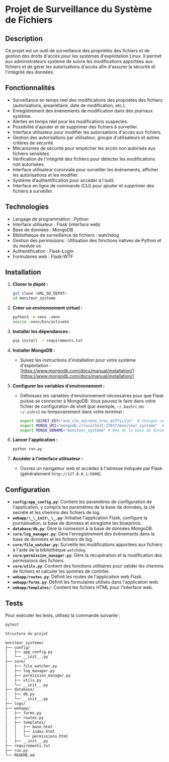 # Projet de Surveillance du Système de Fichiers

## Description

Ce projet est un outil de surveillance des propriétés des fichiers et de gestion des droits d'accès pour les systèmes d'exploitation Linux. Il permet aux administrateurs système de suivre les modifications apportées aux fichiers et de gérer les autorisations d'accès afin d'assurer la sécurité et l'intégrité des données.

## Fonctionnalités

* Surveillance en temps réel des modifications des propriétés des fichiers (autorisations, propriétaire, date de modification, etc.).
* Enregistrement des événements de modification dans des journaux système.
* Alertes en temps réel pour les modifications suspectes.
* Possibilité d'ajouter et de supprimer des fichiers à surveiller.
* Interface utilisateur pour modifier les autorisations d'accès aux fichiers.
* Gestion des autorisations par utilisateur, groupe d'utilisateurs et autres critères de sécurité.
* Mécanismes de sécurité pour empêcher les accès non autorisés aux fichiers sensibles.
* Vérification de l'intégrité des fichiers pour détecter les modifications non autorisées.
* Interface utilisateur conviviale pour surveiller les événements, afficher les autorisations et les modifier.
* Système d'authentification pour accéder à l'outil.
* Interface en ligne de commande (CLI) pour ajouter et supprimer des fichiers à surveiller.

## Technologies

* Langage de programmation : Python
* Interface utilisateur : Flask (interface web)
* Base de données : MongoDB
* Bibliothèque de surveillance de fichiers : watchdog
* Gestion des permissions : Utilisation des fonctions natives de Python et du module os
* Authentification : Flask-Login
* Formulaires web : Flask-WTF

## Installation

1.  **Cloner le dépôt :**

    ```bash
    git clone <URL_DU_DEPOT>
    cd moniteur_systeme
    ```

2.  **Créer un environnement virtuel :**

    ```bash
    python3 -m venv .venv
    source .venv/bin/activate
    ```

3.  **Installer les dépendances :**

    ```bash
    pip install -r requirements.txt
    ```

4.  **Installer MongoDB :**

    * Suivez les instructions d'installation pour votre système d'exploitation : [https://www.mongodb.com/docs/manual/installation/](https://www.mongodb.com/docs/manual/installation/)

5.  **Configurer les variables d'environnement :**

    * Définissez les variables d'environnement nécessaires pour que Flask puisse se connecter à MongoDB. Vous pouvez le faire dans votre fichier de configuration de shell (par exemple, `~/.bashrc` ou `~/.zshrc`) ou temporairement dans votre terminal :

        ```bash
        export SECRET_KEY="une_cle_secrete_tres_difficile"  # Changez ceci
        export MONGO_URI="mongodb://localhost:27017/moniteur_systeme"  # URI de connexion MongoDB
        export MONGO_DBNAME="moniteur_systeme" # Nom de la base de données
        ```

6.  **Lancer l'application :**

    ```bash
    python run.py
    ```

7.  **Accéder à l'interface utilisateur :**

    * Ouvrez un navigateur web et accédez à l'adresse indiquée par Flask (généralement `http://127.0.0.1:5000`).

## Configuration

* **`config/app_config.py`**: Contient les paramètres de configuration de l'application, y compris les paramètres de la base de données, la clé secrète et les chemins des fichiers de log.
* **`webapp/\_\_init\_\_.py`**: Initialise l'application Flask, configure la journalisation, la base de données et enregistre les blueprints.
* **`database/db.py`**: Gère la connexion à la base de données MongoDB.
* **`core/log_manager.py`**: Gère l'enregistrement des événements dans la base de données et les fichiers de log.
* **`core/file_watcher.py`**: Surveille les modifications apportées aux fichiers à l'aide de la bibliothèque `watchdog`.
* **`core/permission_manager.py`**: Gère la récupération et la modification des permissions des fichiers.
* **`core/utils.py`**: Contient des fonctions utilitaires pour valider les chemins de fichiers et calculer les sommes de contrôle.
* **`webapp/routes.py`**: Définit les routes de l'application web Flask.
* **`webapp/forms.py`**: Définit les formulaires utilisés dans l'application web.
* **`webapp/templates/`**: Contient les fichiers HTML pour l'interface web.

## Tests

Pour exécuter les tests, utilisez la commande suivante :

```bash
pytest

Structure du projet

moniteur_systeme/
├── config/
│   ├── app_config.py
│   └── __init__.py
├── core/
│   ├── file_watcher.py
│   ├── log_manager.py
│   ├── permission_manager.py
│   ├── utils.py
│   └── __init__.py
├── database/
│   ├── db.py
│   └── __init__.py
├── logs/
├── webapp/
│   ├── forms.py
│   ├── routes.py
│   ├── templates/
│   │   ├── base.html
│   │   ├── index.html
│   │   └── permissions.html
│   ├── __init__.py
├── requirements.txt
├── run.py
└── README.md